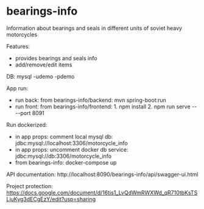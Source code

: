 # bearings-info
Information about bearings and seals in different units of soviet heavy motorcycles

Features:
- provides bearings and seals info
- add/remove/edit items

DB: mysql -udemo -pdemo

App run:
- run back: from bearings-info/backend: mvn spring-boot:run
- run front: from bearings-info/frontend: 1. npm install 2. npm run serve -- --port 8091

Run dockerized:
- in app props: comment local mysql db: jdbc:mysql://localhost:3306/motorcycle_info 
- in app props: uncomment docker db service: jdbc:mysql://db:3306/motorcycle_info
- from bearings-info: docker-compose up

API documentation: 
http://localhost:8090/bearings-info/api/swagger-ui.html

Project protection:
https://docs.google.com/document/d/16tis1_LvQdWmRWXWd_qR710tbKsTSLjuKyg3dECgEzY/edit?usp=sharing
